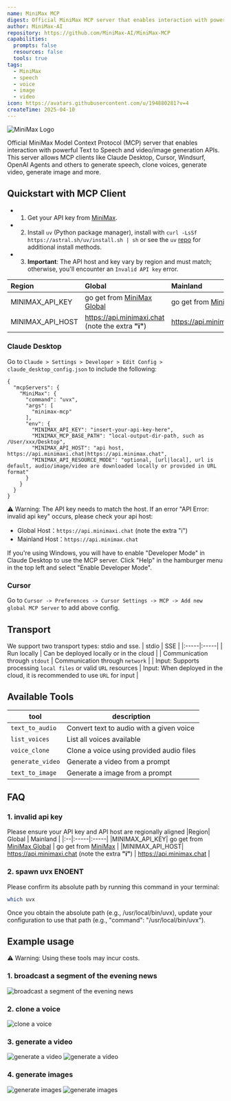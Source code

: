 ```yaml
---
name: MiniMax MCP
digest: Official MiniMax MCP server that enables interaction with powerful Text to Speech and video/image generation APIs. This server allows MCP clients like Claude Desktop, Cursor, Windsurf, OpenAI Agents and others to generate speech, clone voices, generate video, generate image and more.
author: MiniMax-AI
repository: https://github.com/MiniMax-AI/MiniMax-MCP
capabilities:
  prompts: false
  resources: false
  tools: true
tags:
  - MiniMax
  - speech
  - voice
  - image
  - video
icon: https://avatars.githubusercontent.com/u/194880281?v=4
createTime: 2025-04-10
---
```


![MiniMax Logo](https://static.claudemcp.com/images/MiniMaxLogo-Light.png)

Official MiniMax Model Context Protocol (MCP) server that enables interaction with powerful Text to Speech and video/image generation APIs. This server allows MCP clients like Claude Desktop, Cursor, Windsurf, OpenAI Agents and others to generate speech, clone voices, generate video, generate image and more.

## Quickstart with MCP Client

- 1. Get your API key from [MiniMax](https://www.minimax.io/platform/user-center/basic-information/interface-key).
- 2. Install `uv` (Python package manager), install with `curl -LsSf https://astral.sh/uv/install.sh | sh` or see the `uv` [repo](https://github.com/astral-sh/uv) for additional install methods.
- 3. **Important**: The API host and key vary by region and must match; otherwise, you'll encounter an `Invalid API key` error.

| Region           | Global                                                                                                    | Mainland                                                                                         |
| :--------------- | :-------------------------------------------------------------------------------------------------------- | :----------------------------------------------------------------------------------------------- |
| MINIMAX_API_KEY  | go get from [MiniMax Global](https://www.minimax.io/platform/user-center/basic-information/interface-key) | go get from [MiniMax](https://platform.minimaxi.com/user-center/basic-information/interface-key) |
| MINIMAX_API_HOST | ​https://api.minimaxi.chat (note the extra **"i"**)                                                       | ​https://api.minimax.chat                                                                        |

### Claude Desktop

Go to `Claude > Settings > Developer > Edit Config > claude_desktop_config.json` to include the following:

```
{
  "mcpServers": {
    "MiniMax": {
      "command": "uvx",
      "args": [
        "minimax-mcp"
      ],
      "env": {
        "MINIMAX_API_KEY": "insert-your-api-key-here",
        "MINIMAX_MCP_BASE_PATH": "local-output-dir-path, such as /User/xxx/Desktop",
        "MINIMAX_API_HOST": "api host, ​https://api.minimaxi.chat|https://api.minimax.chat",
        "MINIMAX_API_RESOURCE_MODE": "optional, [url|local], url is default, audio/image/video are downloaded locally or provided in URL format"
      }
    }
  }
}
```

⚠️ Warning: The API key needs to match the host. If an error "API Error: invalid api key" occurs, please check your api host:

- Global Host：`​https://api.minimaxi.chat` (note the extra "i")
- Mainland Host：​`https://api.minimax.chat`

If you're using Windows, you will have to enable "Developer Mode" in Claude Desktop to use the MCP server. Click "Help" in the hamburger menu in the top left and select "Enable Developer Mode".

### Cursor

Go to `Cursor -> Preferences -> Cursor Settings -> MCP -> Add new global MCP Server` to add above config.

## Transport

We support two transport types: stdio and sse.
| stdio | SSE |
|:-----|:-----|
| Run locally | Can be deployed locally or in the cloud |
| Communication through `stdout` | Communication through `network` |
| Input: Supports processing `local files` or valid `URL` resources | Input: When deployed in the cloud, it is recommended to use `URL` for input |

## Available Tools

| tool             | description                              |
| ---------------- | ---------------------------------------- |
| `text_to_audio`  | Convert text to audio with a given voice |
| `list_voices`    | List all voices available                |
| `voice_clone`    | Clone a voice using provided audio files |
| `generate_video` | Generate a video from a prompt           |
| `text_to_image`  | Generate a image from a prompt           |

## FAQ

### 1. invalid api key

Please ensure your API key and API host are regionally aligned
|Region| Global | Mainland |
|:--|:-----|:-----|
|MINIMAX_API_KEY| go get from [MiniMax Global](https://www.minimax.io/platform/user-center/basic-information/interface-key) | go get from [MiniMax](https://platform.minimaxi.com/user-center/basic-information/interface-key) |
|MINIMAX_API_HOST| ​https://api.minimaxi.chat (note the extra **"i"**) | ​https://api.minimax.chat |

### 2. spawn uvx ENOENT

Please confirm its absolute path by running this command in your terminal:

```sh
which uvx
```

Once you obtain the absolute path (e.g., /usr/local/bin/uvx), update your configuration to use that path (e.g., "command": "/usr/local/bin/uvx").

## Example usage

⚠️ Warning: Using these tools may incur costs.

### 1. broadcast a segment of the evening news

![broadcast a segment of the evening news](https://static.claudemcp.com/servers/MiniMax-AI/MiniMax-MCP/MiniMax-AI-MiniMax-MCP-268624ab.jpg)

### 2. clone a voice

![clone a voice](https://static.claudemcp.com/servers/MiniMax-AI/MiniMax-MCP/MiniMax-AI-MiniMax-MCP-6362babc.jpg)

### 3. generate a video

![generate a video](https://static.claudemcp.com/servers/MiniMax-AI/MiniMax-MCP/MiniMax-AI-MiniMax-MCP-ebf0c2e1.jpg)
![generate a video](https://static.claudemcp.com/servers/MiniMax-AI/MiniMax-MCP/MiniMax-AI-MiniMax-MCP-47236af8.jpg)

### 4. generate images

![generate images](https://static.claudemcp.com/servers/MiniMax-AI/MiniMax-MCP/MiniMax-AI-MiniMax-MCP-0730dc0a.jpg)
![generate images](https://static.claudemcp.com/servers/MiniMax-AI/MiniMax-MCP/MiniMax-AI-MiniMax-MCP-f0acd0d5.jpg)
